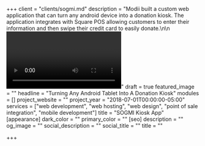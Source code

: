+++
client = "clients/sogmi.md"
description = "Modii built a custom web application that can turn any android device into a donation kiosk. The application integrates with Square POS allowing customers to enter their information and then swipe their credit card to easily donate.\n\n<video autoplay loop><source src=\"/video/sogmi-donation-kiosk-video.mp4\" type=\"video/mp4\">Your browser does not support the video tag.  \n</video>"
draft = true
featured_image = ""
headline = "Turning Any Android Tablet Into A Donation Kiosk"
modules = []
project_website = ""
project_year = "2018-07-01T00:00:00-05:00"
services = ["web development", "web hosting", "web design", "point of sale integration", "mobile development"]
title = "SOGMI Kiosk App"
[appearance]
dark_color = ""
primary_color = ""
[seo]
description = ""
og_image = ""
social_description = ""
social_title = ""
title = ""

+++
